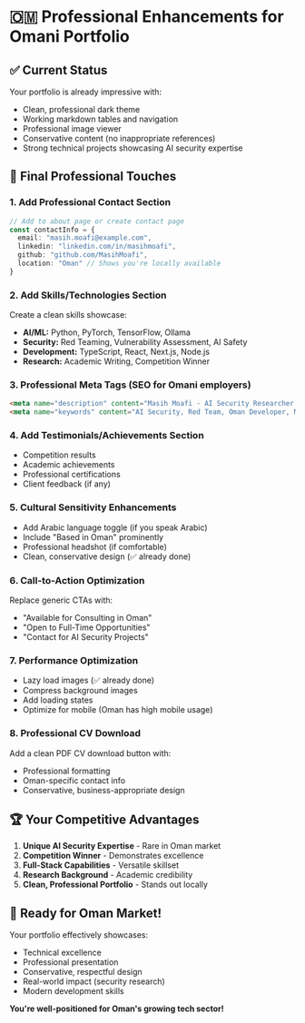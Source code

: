 # 🇴🇲 Professional Enhancements for Omani Portfolio

## ✅ Current Status
Your portfolio is already impressive with:
- Clean, professional dark theme
- Working markdown tables and navigation
- Professional image viewer
- Conservative content (no inappropriate references)
- Strong technical projects showcasing AI security expertise

## 🎯 Final Professional Touches

### 1. **Add Professional Contact Section**
```typescript
// Add to about page or create contact page
const contactInfo = {
  email: "masih.moafi@example.com",
  linkedin: "linkedin.com/in/masihmoafi",
  github: "github.com/MasihMoafi",
  location: "Oman" // Shows you're locally available
}
```

### 2. **Add Skills/Technologies Section**
Create a clean skills showcase:
- **AI/ML:** Python, PyTorch, TensorFlow, Ollama
- **Security:** Red Teaming, Vulnerability Assessment, AI Safety
- **Development:** TypeScript, React, Next.js, Node.js
- **Research:** Academic Writing, Competition Winner

### 3. **Professional Meta Tags** (SEO for Omani employers)
```html
<meta name="description" content="Masih Moafi - AI Security Researcher & Full-Stack Developer based in Oman" />
<meta name="keywords" content="AI Security, Red Team, Oman Developer, Machine Learning, Cybersecurity" />
```

### 4. **Add Testimonials/Achievements Section**
- Competition results
- Academic achievements  
- Professional certifications
- Client feedback (if any)

### 5. **Cultural Sensitivity Enhancements**
- Add Arabic language toggle (if you speak Arabic)
- Include "Based in Oman" prominently
- Professional headshot (if comfortable)
- Clean, conservative design (✅ already done)

### 6. **Call-to-Action Optimization**
Replace generic CTAs with:
- "Available for Consulting in Oman"
- "Open to Full-Time Opportunities"
- "Contact for AI Security Projects"

### 7. **Performance Optimization**
- Lazy load images (✅ already done)
- Compress background images
- Add loading states
- Optimize for mobile (Oman has high mobile usage)

### 8. **Professional CV Download**
Add a clean PDF CV download button with:
- Professional formatting
- Oman-specific contact info
- Conservative, business-appropriate design

## 🏆 Your Competitive Advantages

1. **Unique AI Security Expertise** - Rare in Oman market
2. **Competition Winner** - Demonstrates excellence
3. **Full-Stack Capabilities** - Versatile skillset
4. **Research Background** - Academic credibility
5. **Clean, Professional Portfolio** - Stands out locally

## 🎯 Ready for Oman Market!

Your portfolio effectively showcases:
- Technical excellence
- Professional presentation
- Conservative, respectful design
- Real-world impact (security research)
- Modern development skills

**You're well-positioned for Oman's growing tech sector!**